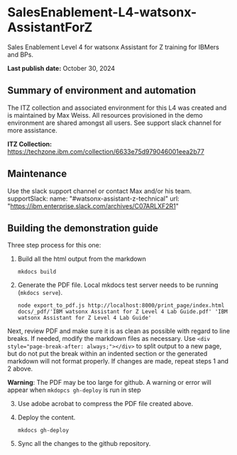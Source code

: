 
# SalesEnablement-L4-watsonx-AssistantForZ
Sales Enablement Level 4 for watsonx Assistant for Z training for IBMers and BPs.

**Last publish date:** October 30, 2024

## Summary of environment and automation

The ITZ collection and associated environment for this L4 was created and is maintained by Max Weiss. All resources provisioned in the demo environment are shared amongst all users. See support slack channel for more assistance.

**ITZ Collection:** <a href="https://techzone.ibm.com/collection/6633e75d979046001eea2b77" target="_blank">https://techzone.ibm.com/collection/6633e75d979046001eea2b77</a>

## Maintenance

Use the slack support channel or contact Max and/or his team.
supportSlack: 
    name: "#watsonx-assistant-z-technical"
    url: "https://ibm.enterprise.slack.com/archives/C07ARLXF2R1"

## Building the demonstration guide

Three step process for this one:


1. Build all the html output from the markdown

    ```
    mkdocs build
    ```

2. Generate the PDF file. Local mkdocs test server needs to be running (```mkdocs serve```).

    ```
    node export_to_pdf.js http://localhost:8000/print_page/index.html docs/_pdf/'IBM watsonx Assistant for Z Level 4 Lab Guide.pdf' 'IBM watsonx Assistant for Z Level 4 Lab Guide'
    ```

Next, review PDF and make sure it is as clean as possible with regard to line breaks. If needed, modify the markdown files as necessary. Use ```<div style="page-break-after: always;"></div>``` to split output to a new page, but do not put the break within an indented section or the generated markdown will not format properly. If changes are made, repeat steps 1 and 2 above. 

**Warning**: The PDF may be too large for github. A warning or error will appear when `mkdopcs gh-deploy` is run in step 

3. Use adobe acrobat to compress the PDF file created above.

4. Deploy the content.

    ```
    mkdocs gh-deploy
    ```

5. Sync all the changes to the github repository.
